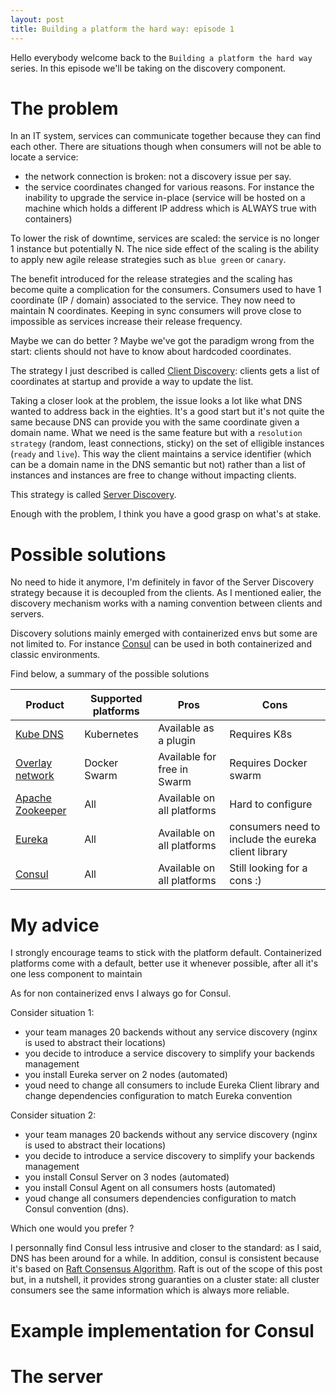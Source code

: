 ```yaml
---
layout: post
title: Building a platform the hard way: episode 1
---
```


Hello everybody welcome back to the `Building a platform the hard way` series. In this episode we'll be taking on the discovery component.

The problem
====

In an IT system, services can communicate together because they can find each other. There are situations though when consumers will not be able to locate a service:

- the network connection is broken: not a discovery issue per say.
- the service coordinates changed for various reasons. For instance the inability to upgrade the service in-place (service will be hosted on a machine which holds a different IP address which is ALWAYS true with containers)

To lower the risk of downtime, services are scaled: the service is no longer 1 instance but potentially N. The nice side effect of the scaling is the ability to apply new agile release strategies such as `blue green` or `canary`.

The benefit introduced for the release strategies and the scaling has become quite a complication for the consumers.
Consumers used to have 1 coordinate (IP / domain) associated to the service. They now need to maintain N coordinates. Keeping in sync consumers will prove close to impossible as services increase their release frequency.

Maybe we can do better ? Maybe we've got the paradigm wrong from the start: clients should not have to know about hardcoded coordinates. 

The strategy I just described is called [Client Discovery](https://microservices.io/patterns/client-side-discovery.html): clients gets a list of coordinates at startup and provide a way to update the list.

Taking a closer look at the problem, the issue looks a lot like what DNS wanted to address back in the eighties. It's a good start but it's not quite the same because DNS can provide you with the same coordinate given a domain name. 
What we need is the same feature but with a `resolution strategy` (random, least connections, sticky) on the set of elligible instances (`ready` and `live`).
This way the client maintains a service identifier (which can be a domain name in the DNS semantic but not) rather than a list of instances and instances are free to change without impacting clients. 

This strategy is called [Server Discovery](https://microservices.io/patterns/server-side-discovery.html).

Enough with the problem, I think you have a good grasp on what's at stake.

Possible solutions
===

No need to hide it anymore, I'm definitely in favor of the Server Discovery strategy because it is decoupled from the clients.
As I mentioned ealier, the discovery mechanism works with a naming convention between clients and servers.

Discovery solutions mainly emerged with containerized envs but some are not limited to. For instance [Consul](https://www.consul.io/) can be used in both containerized and classic environments.

Find below, a summary of the possible solutions

| Product  | Supported platforms | Pros| Cons |
| ------------ | --- |--- |--- |
| [Kube DNS](https://kubernetes.io/docs/concepts/services-networking/dns-pod-service/) | Kubernetes | Available as a plugin | Requires K8s |
| [Overlay network](https://docs.docker.com/network/overlay/) | Docker Swarm | Available for free in Swarm | Requires Docker swarm |
| [Apache Zookeeper](https://zookeeper.apache.org/) | All | Available on all platforms | Hard to configure |
| [Eureka](https://github.com/spring-cloud/spring-cloud-netflix/tree/master/spring-cloud-netflix-eureka-server) | All | Available on all platforms | consumers need to include the eureka client library |
| [Consul](https://www.consul.io/) | All | Available on all platforms | Still looking for a cons :) |

My advice
===

I strongly encourage teams to stick with the platform default. Containerized platforms come with a default, better use it whenever possible, after all it's one less component to maintain

As for non containerized envs I always go for Consul.

Consider situation 1: 
- your team manages 20 backends without any service discovery (nginx is used to abstract their locations)
- you decide to introduce a service discovery to simplify your backends management
- you install Eureka server on 2 nodes (automated)
- youd need to change all consumers to include Eureka Client library and change dependencies configuration to match Eureka convention

Consider situation 2: 
- your team manages 20 backends without any service discovery (nginx is used to abstract their locations)
- you decide to introduce a service discovery to simplify your backends management
- you install Consul Server on 3 nodes (automated)
- you install Consul Agent on all consumers hosts (automated)
- youd change all consumers dependencies configuration to match Consul convention (dns).

Which one would you prefer ? 

I personnally find Consul less intrusive and closer to the standard: as I said, DNS has been around for a while.
In addition, consul is consistent because it's based on [Raft Consensus Algorithm](https://raft.github.io/). Raft is out of the scope of this post but, in a nutshell, it provides strong guaranties on a cluster state: all cluster consumers see the same information which is always more reliable.

Example implementation for Consul
===

# The server



